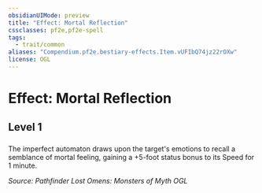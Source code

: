 ```yaml
---
obsidianUIMode: preview
title: "Effect: Mortal Reflection"
cssclasses: pf2e,pf2e-spell
tags:
  - trait/common
aliases: "Compendium.pf2e.bestiary-effects.Item.vUFIbQ74jz22rOXw"
license: OGL
---
```

# Effect: Mortal Reflection
## Level 1
### 






The imperfect automaton draws upon the target's emotions to recall a semblance of mortal feeling, gaining a +5-foot status bonus to its Speed for 1 minute.

*Source: Pathfinder Lost Omens: Monsters of Myth*
*OGL*